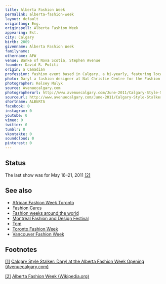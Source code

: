 ```yaml
---
title: Alberta Fashion Week
permalink: alberta-fashion-week
layout: default
originlang: Eng.
originspell: Alberta Fashion Week
appearing: Est.
city: Calgary
birth: 2009
givenname: Alberta Fashion Week
familyname:
othername: AFW
venue: Banke of Nova Scotia, Stephen Avenue
founder: David R. Politi
origin: a Canadian
profession: fashion event based in Calgary, a bi-yearly, featuring local and national designers
photo: Daryl a fashion designer at Nat Christie Centre for the Fashion Week Opening
photographer: Kelsey Mulyk
source: Avenuecalgary.com
photographerurl: http://www.avenuecalgary.com/June-2011/Calgary-Style-Stalker-Daryl-at-the-Alberta-Fashion-Week-Opening/
sourceurl: http://www.avenuecalgary.com/June-2011/Calgary-Style-Stalker-Daryl-at-the-Alberta-Fashion-Week-Opening/
shortname: ALBERTA
facebook: 0
instagram: 0
youtube: 0
vimeo: 0
twitter: 0
tumblr: 0
vkontakte: 0
soundcloud: 0
pinterest: 0
---
```


## Status

The last show was for May 16–21, 2011 <span id="a2">[\[2\]](#f2)</span>

## See also

+ [African Fashion Week Toronto](african-fashion-week-toronto)
+ [Fashion Cares](fashion-cares)
+ [Fashion weeks around the world](fashion-weeks-around-the-world)
+ [Montréal Fashion and Design Festival](montreal-fashion-and-design-festival)
+ [Tom](tom)
+ [Toronto Fashion Week](toronto-fashion-week)
+ [Vancouver Fashion Week](vancouver-fashion-week)

## Footnotes

[[1]](#a1) <span id="f1"></span> [Calgary Style Stalker: Daryl at the Alberta Fashion Week Opening (Avenuecalgary.com)](http://www.avenuecalgary.com/June-2011/Calgary-Style-Stalker-Daryl-at-the-Alberta-Fashion-Week-Opening/)

[[2]](#a2) <span id="f2"></span> [Alberta Fashion Week (Wikipedia.org)](https://en.wikipedia.org/wiki/Alberta_Fashion_Week)
